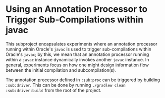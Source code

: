 # Using an Annotation Processor to Trigger Sub-Compilations within javac

This subproject encapsulates experiments where an annotation processor running
within Oracle's `javac` is used to trigger sub-compilations within Oracle's
`javac`; by this, we mean that an annotation processor running within a `javac`
instance dynamically invokes another `javac` instance. In general, experiments
focus on how one might design information flow between the initial compilation
and subcompilation(s).

The annotation processor defined in `:sub:proc` can be triggered by building
`:sub:driver`. This can be done by running `./gradlew clean :sub:driver:build`
from the root of the project.
